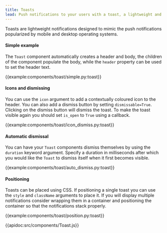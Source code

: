 ```yaml
---
title: Toasts
lead: Push notifications to your users with a toast, a lightweight and easily customisable alert message.
---
```


Toasts are lightweight notifications designed to mimic the push notifications popularized by mobile and desktop operating systems.

#### Simple example

The `Toast` component automatically creates a header and body, the children of the component populate the body, while the `header` property can be used to set the header text.

{{example:components/toast/simple.py:toast}}

#### Icons and dismissing

You can use the `icon` argument to add a contextually coloured icon to the header. You can also add a dismiss button by setting `dismissable=True`. Clicking on the dismiss button will dismiss the toast. To make the toast visible again you should set `is_open` to `True` using a callback.

{{example:components/toast/icon_dismiss.py:toast}}

#### Automatic dismissal

You can have your `Toast` components dismiss themselves by using the `duration` keyword argument. Specify a duration in milliseconds after which you would like the `Toast` to dismiss itself when it first becomes visible.

{{example:components/toast/auto_dismiss.py:toast}}

#### Positioning

Toasts can be placed using CSS. If positioning a single toast you can use the `style` and `className` arguments to place it. If you will display multiple notifications consider wrapping them in a container and positioning the container so that the notifications stack properly.

{{example:components/toast/position.py:toast}}

{{apidoc:src/components/Toast.js}}

